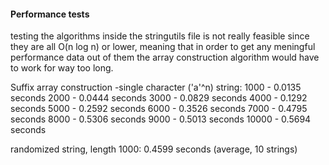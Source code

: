 
#### Performance tests

testing the algorithms inside the stringutils file is not really feasible since they are all O(n log n) or lower, meaning that in order to get any meningful performance data out of them the array construction algorithm would have to work for way too long.

Suffix array construction
-single character ('a'^n) string:
	1000  - 0.0135 seconds
	2000  - 0.0444 seconds
	3000  - 0.0829 seconds
	4000  - 0.1292 seconds
	5000  - 0.2592 seconds
	6000  - 0.3526 seconds
	7000  - 0.4795 seconds
	8000  - 0.5306 seconds
	9000  - 0.5013 seconds
	10000 - 0.5694 seconds

randomized string, length 1000: 0.4599 seconds (average, 10 strings)

